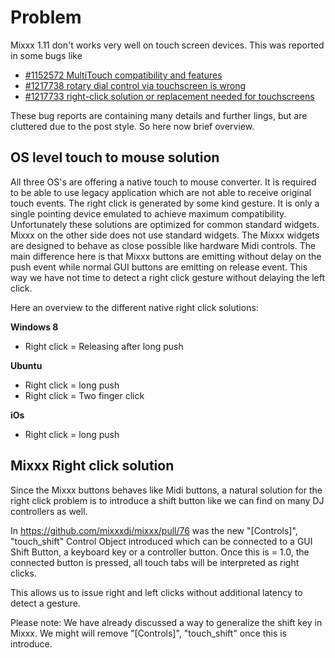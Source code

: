 # Problem

Mixxx 1.11 don't works very well on touch screen devices. This was
reported in some bugs like

  - [\#1152572 MultiTouch compatibility and
    features](https://bugs.launchpad.net/mixxx/+bug/1152572) 
  - [\#1217738 rotary dial control via touchscreen is
    wrong](https://bugs.launchpad.net/mixxx/+bug/1217738) 
  - [\#1217733 right-click solution or replacement needed for
    touchscreens](https://bugs.launchpad.net/mixxx/+bug/1217733)

These bug reports are containing many details and further lings, but are
cluttered due to the post style. So here now brief overview.

## OS level touch to mouse solution

All three OS's are offering a native touch to mouse converter. It is
required to be able to use legacy application which are not able to
receive original touch events. The right click is generated by some kind
gesture. It is only a single pointing device emulated to achieve maximum
compatibility. Unfortunately these solutions are optimized for common
standard widgets. Mixxx on the other side does not use standard widgets.
The Mixxx widgets are designed to behave as close possible like hardware
Midi controls. The main difference here is that Mixxx buttons are
emitting without delay on the push event while normal GUI buttons are
emitting on release event. This way we have not time to detect a right
click gesture without delaying the left click.

Here an overview to the different native right click solutions:

**Windows 8**

  - Right click = Releasing after long push 

**Ubuntu**

  - Right click = long push 
  - Right click = Two finger click 

**iOs**

  - Right click = long push

## Mixxx Right click solution

Since the Mixxx buttons behaves like Midi buttons, a natural solution
for the right click problem is to introduce a shift button like we can
find on many DJ controllers as well.

In <https://github.com/mixxxdj/mixxx/pull/76> was the new
"\[Controls\]", "touch\_shift" Control Object introduced which can be
connected to a GUI Shift Button, a keyboard key or a controller button.
Once this is = 1.0, the connected button is pressed, all touch tabs will
be interpreted as right clicks.

This allows us to issue right and left clicks without additional latency
to detect a gesture.

Please note: We have already discussed a way to generalize the shift key
in Mixxx. We might will remove "\[Controls\]", "touch\_shift" once this
is introduce.
